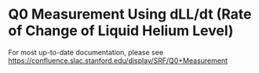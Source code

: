 # Q0 Measurement Using dLL/dt (Rate of Change of Liquid Helium Level) #

For most up-to-date documentation, please see https://confluence.slac.stanford.edu/display/SRF/Q0+Measurement